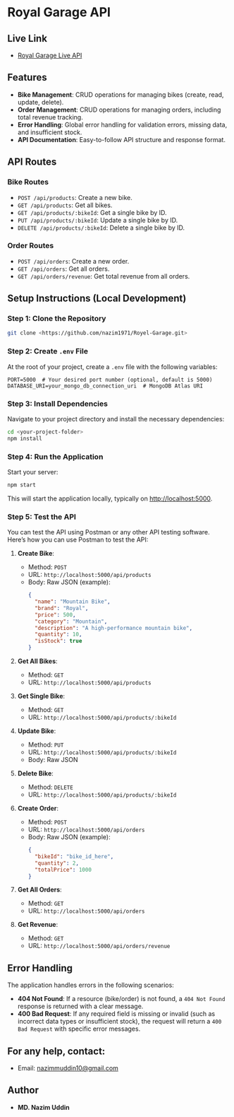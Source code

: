 # Royal Garage API

## Live Link
- [Royal Garage Live API](https://royelgarage.vercel.app)

## Features
- **Bike Management**: CRUD operations for managing bikes (create, read, update, delete).
- **Order Management**: CRUD operations for managing orders, including total revenue tracking.
- **Error Handling**: Global error handling for validation errors, missing data, and insufficient stock.
- **API Documentation**: Easy-to-follow API structure and response format.

## API Routes

### Bike Routes
- `POST /api/products`: Create a new bike.
- `GET /api/products`: Get all bikes.
- `GET /api/products/:bikeId`: Get a single bike by ID.
- `PUT /api/products/:bikeId`: Update a single bike by ID.
- `DELETE /api/products/:bikeId`: Delete a single bike by ID.

### Order Routes
- `POST /api/orders`: Create a new order.
- `GET /api/orders`: Get all orders.
- `GET /api/orders/revenue`: Get total revenue from all orders.

## Setup Instructions (Local Development)

### Step 1: Clone the Repository
```bash
git clone <https://github.com/nazim1971/Royel-Garage.git>
```

### Step 2: Create `.env` File
At the root of your project, create a `.env` file with the following variables:
```
PORT=5000  # Your desired port number (optional, default is 5000)
DATABASE_URI=your_mongo_db_connection_uri  # MongoDB Atlas URI
```

### Step 3: Install Dependencies
Navigate to your project directory and install the necessary dependencies:
```bash
cd <your-project-folder>
npm install
```

### Step 4: Run the Application
Start your server:
```bash
npm start
```
This will start the application locally, typically on [http://localhost:5000](http://localhost:5000).

### Step 5: Test the API
You can test the API using Postman or any other API testing software. Here’s how you can use Postman to test the API:

1. **Create Bike**:
   - Method: `POST`
   - URL: `http://localhost:5000/api/products`
   - Body: Raw JSON (example):
     ```json
     {
       "name": "Mountain Bike",
       "brand": "Royal",
       "price": 500,
       "category": "Mountain",
       "description": "A high-performance mountain bike",
       "quantity": 10,
       "isStock": true
     }
     ```

2. **Get All Bikes**:
   - Method: `GET`
   - URL: `http://localhost:5000/api/products`

3. **Get Single Bike**:
   - Method: `GET`
   - URL: `http://localhost:5000/api/products/:bikeId`

4. **Update Bike**:
   - Method: `PUT`
   - URL: `http://localhost:5000/api/products/:bikeId`
   - Body: Raw JSON

5. **Delete Bike**:
   - Method: `DELETE`
   - URL: `http://localhost:5000/api/products/:bikeId`

6. **Create Order**:
   - Method: `POST`
   - URL: `http://localhost:5000/api/orders`
   - Body: Raw JSON (example):
     ```json
     {
       "bikeId": "bike_id_here",
       "quantity": 2,
       "totalPrice": 1000
     }
     ```

7. **Get All Orders**:
   - Method: `GET`
   - URL: `http://localhost:5000/api/orders`

8. **Get Revenue**:
   - Method: `GET`
   - URL: `http://localhost:5000/api/orders/revenue`

## Error Handling
The application handles errors in the following scenarios:
- **404 Not Found**: If a resource (bike/order) is not found, a `404 Not Found` response is returned with a clear message.
- **400 Bad Request**: If any required field is missing or invalid (such as incorrect data types or insufficient stock), the request will return a `400 Bad Request` with specific error messages.

## For any help, contact: 
- Email: [nazimmuddin10@gmail.com](mailto:nazimmuddin10@gmail.com)

## Author
- **MD. Nazim Uddin**
